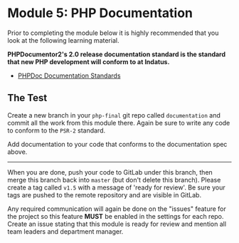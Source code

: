 # Module 5: PHP Documentation

Prior to completing the module below it is highly recommended that you look at the following learning material.

**PHPDocumentor2's 2.0 release documentation standard is the standard that new PHP development will conform to at Indatus.**

* [PHPDoc Documentation Standards](https://github.com/phpDocumentor/phpDocumentor2/blob/v2.0.0/docs/PSR.md)


## The Test


Create a new branch in your `php-final` git repo called `documentation` and commit all the work from this module there.  Again be sure to write any code to conform to the `PSR-2` standard.

Add documentation to your code that conforms to the documentation spec above.

----------

When you are done, push your code to GitLab under this branch, then merge this branch back into `master` (but don't delete this branch). Please create a tag called `v1.5` with a message of 'ready for review'.  Be sure your tags are pushed to the remote repository and are visible in GitLab.

Any required communication will again be done on the "issues" feature for the project so this feature **MUST** be enabled in the settings for each repo.  Create an issue stating that this module is ready for review and mention all team leaders and department manager.